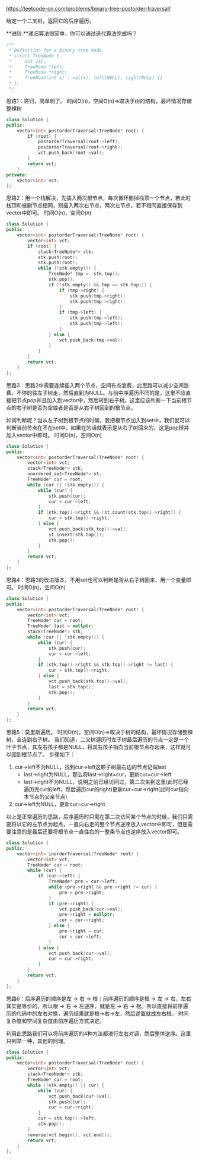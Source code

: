 <https://leetcode-cn.com/problems/binary-tree-postorder-traversal/>

给定一个二叉树，返回它的后序遍历。

**进阶:**递归算法很简单，你可以通过迭代算法完成吗？

```cpp
/**
 * Definition for a binary tree node.
 * struct TreeNode {
 *     int val;
 *     TreeNode *left;
 *     TreeNode *right;
 *     TreeNode(int x) : val(x), left(NULL), right(NULL) {}
 * };
 */
```



思路1：递归，简单明了。 时间O(n)，空间O(n)=>取决于树的结构，最坏情况存储整棵树

```cpp
class Solution {
public:
    vector<int> postorderTraversal(TreeNode* root) {
        if (root) {
            postorderTraversal(root->left);
            postorderTraversal(root->right);
            vct.push_back(root->val);
        }
        return vct;
    }
private:
    vector<int> vct;
};
```

思路2：用一个栈解决，先插入两次根节点，每次循环删掉栈顶一个节点，若此时栈顶和被删节点相同，则插入两次右节点，两次左节点，若不相同直接保存到vector中即可。 时间O(n)，空间O(n)

```cpp
class Solution {
public:
    vector<int> postorderTraversal(TreeNode* root) {
        vector<int> vct;
        if (root) {
            stack<TreeNode*> stk;
            stk.push(root);
            stk.push(root);
            while (!stk.empty()) {
                TreeNode* tmp =  stk.top();
                stk.pop();
                if (!stk.empty() && tmp == stk.top()) {
                    if (tmp->right) {
                        stk.push(tmp->right);
                        stk.push(tmp->right);
                    }
                    if (tmp->left) {
                        stk.push(tmp->left);
                        stk.push(tmp->left);
                    }
                } else {
                    vct.push_back(tmp->val);
                }
            }
        }
        return vct;
    }
};
```

思路3：思路2中需要连续插入两个节点，空间有点浪费，此思路可以减少空间浪费。不停的往左子树走，然后直到为NULL。与前中序遍历不同的是，这里不应直接把节点pop并且加入到vector中，然后转到右子树。这里应该判断一下当前根节点的右子树是否为空或者是否是从右子树回到的根节点。

如何判断呢？当从左子树到根节点的时候，我把根节点加入到set中，我们就可以判断当前节点在不在set中，如果在的话就表示是从右子树回来的，这是pop掉并加入vector中即可。 时间O(n)，空间O(n)

```cpp
class Solution {
public:
    vector<int> postorderTraversal(TreeNode* root) {
        vector<int> vct;
        stack<TreeNode*> stk;
        unordered_set<TreeNode*> st;
        TreeNode* cur = root;
        while (cur || !stk.empty()) {
            while (cur) {
                stk.push(cur);
                cur = cur->left;
            }
            if (stk.top()->right && !st.count(stk.top()->right)) {
                cur = stk.top()->right;
            } else {
                vct.push_back(stk.top()->val);
                st.insert(stk.top());
                stk.pop();
            }
        }
        return vct;
    }
};
```

思路4：思路3的改进版本，不用set也可以判断是否从右子树回来，用一个变量即可。 时间O(n)，空间O(n)

```cpp
class Solution {
public:
    vector<int> postorderTraversal(TreeNode* root) {
        vector<int> vct;
        TreeNode* cur = root;
        TreeNode* last = nullptr;
        stack<TreeNode*> stk;
        while (cur || !stk.empty()) {
            while (cur) {
                stk.push(cur);
                cur = cur->left;
            } 
            if (stk.top()->right && stk.top()->right != last) {
                cur = stk.top()->right;
            } else {
                vct.push_back(stk.top()->val);
                last = stk.top();
                stk.pop();
            }
        }
        return vct;
    }
};
```

思路5：莫里斯遍历。 时间O(n)，空间O(n)=>取决于树的结构，最坏情况存储整棵树，全连到右子树。
我们知道，二叉树遍历时左子树最后遍历的节点一定是一个叶子节点，其左右孩子都是NULL，将其右孩子指向当前根节点存起来，这样就可以回到根节点了。
步骤如下：

1. cur->left不为NULL，找到cur->left这颗子树最右边的节点记做last
     - last->right为NULL，那么将last->right=cur，更新cur=cur->left
     - last->right不为NULL，说明之前已经访问过，第二次来到这里(此时已经遍历完cur的left，然后遍历cur的right)更新cur=cur->right(此时cur指向本节点的父亲节点)
2. cur->left为NULL，更新cur=cur->right

以上是正常遍历的思路，后序遍历时只需在第二次访问某个节点的时候，我们只需要将以它的左节点为起点，一直向右走的整个节点逆序放入vector中即可，但是需要注意的是最后还要将根节点一直往右的一整条节点也逆序放入vector即可。

```cpp
class Solution {
public:
    vector<int> inorderTraversal(TreeNode* root) {
        vector<int> vct;
        TreeNode* cur = root;
        while (cur) {
            if (cur->left) {
                TreeNode* pre = cur->left;
                while (pre->right && pre->right != cur) {
                    pre = pre->right;
                }
                if (pre->right) {
                    vct.push_back(cur->val);
                    pre->right = nullptr;
                    cur = cur->right;
                } else {
                    pre->right = cur;
                    cur = cur->left;
                }
            } else {
                vct.push_back(cur->val);
                cur = cur->right;
            }
        }
        return vct;
    }
};
```

思路6：后序遍历的顺序是左 -> 右 -> 根；前序遍历的顺序是根 -> 左 -> 右，左右其实是等价的，所以根 -> 右 -> 左逆序，就是左 -> 右 -> 根。所以直接将前序遍历的代码中的左右对换，遍历结果就是根->右->左，然后逆置就成左右根。 时间复杂度和空间复杂度由前序遍历方式决定。

利用此思路我们可以将前序遍历的4种方法都进行左右对调，然后整体逆序。这里只列举一种，其他的同理。

```cpp
class Solution {
public:
    vector<int> postorderTraversal(TreeNode* root) {
        vector<int> vct;
        stack<TreeNode*> stk;
        TreeNode* cur = root;
        while (!stk.empty() || cur) {
            while (cur) {
                vct.push_back(cur->val);
                stk.push(cur);
                cur = cur->right;
            }
            cur = stk.top()->left;
            stk.pop();
        }
        reverse(vct.begin(), vct.end());
        return vct;
    }
};
```
